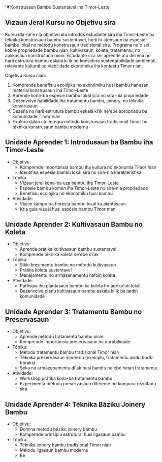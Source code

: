 '# Konstrusaun Bambu Sustentavel iha Timor-Leste

## Vizaun Jeral Kursu no Objetivu sira

Kursu ida-ne'e nia objetivu atu introdús estudante sira iha Timor-Leste ba téknika konstrusaun bambu sustentavel, hodi fó atensaun ba espésie bambu lokál no métodu konstrusaun tradisionál sira. Programa ne'e sei kobre propriedade bambu nian, kultivasaun, koleta, tratamentu, no aplikasaun konstrusaun oioin. Estudante sira sei aprende atu dezeña no harii estrutura bambu eskala ki'ik no konsidera sustentabilidade ambientál, relevante kulturál no viabilidade ekonómika iha kontestu Timor nian.

Objetivu Kursu nian:
1. Komprende benefísiu ecolójiku no ekonómiku husi bambu hanesan materiál konstrusaun iha Timor-Leste
2. Aprende kona-ba espésie bambu lokál sira no sira-nia propriedade
3. Dezenvolve habilidade iha tratamentu bambu, joinery, no téknika konstrusaun
4. Dezeña no harii estrutura bambu eskala ki'ik ne'ebé apropriadu ba komunidade Timor nian
5. Explora dalan atu integra métodu konstrusaun tradisionál Timor ho téknika konstrusaun bambu modernu

## Unidade Aprender 1: Introdusaun ba Bambu iha Timor-Leste
- Objetivu:
  * Komprende importánsia bambu iha kultura no ekonomia Timor nian
  * Identifika espésie bambu lokál sira no sira-nia karakterístika
- Tópiku:
  * Vizaun jeral kona-ba uza bambu iha Timor-Leste
  * Espésie bambu komún iha Timor-Leste no sira-nia propriedade
  * Benefísiu ecolójiku no ekonómiku husi bambu
- Atividade:
  * Viajen kampu ba floresta bambu lokál ka plantasaun
  * Kria guia vizuál husi espésie bambu Timor nian

## Unidade Aprender 2: Kultivasaun Bambu no Koleta
- Objetivu:
  * Aprende prátika kultivasaun bambu sustentavel
  * Komprende téknika koleta ne'ebé di'ak
- Tópiku:
  * Siklu kresimentu bambu no métodu kultivasaun
  * Prátika koleta sustentavel
  * Manejamentu no armazenamentu hafoin koleta
- Atividade:
  * Partisipa iha plantasaun bambu ka koleta ho agrikultór lokál
  * Dezenvolve planu kultivasaun bambu eskala ki'ik ba jardín komunidade

## Unidade Aprender 3: Tratamentu Bambu no Preservasaun
- Objetivu:
  * Aprende métodu tratamentu bambu oioin
  * Komprende importánsia preservasaun ba durabilidade
- Tópiku:
  * Métodu tratamentu bambu tradisionál Timor nian
  * Téknika preservasaun modernu (exemplu, tratamentu asidu borik-boraks)
  * Seka no armazenamentu di'ak husi bambu ne'ebé hetan tratamentu
- Atividade:
  * Workshop prátika kona-ba tratamentu bambu
  * Ezperimenta métodu preservasaun diferente no kompara rezultadu sira

## Unidade Aprender 4: Téknika Báziku Joinery Bambu
- Objetivu:
  * Domina métodu báziku joinery bambu
  * Komprende prinsípiu estrutural husi ligasaun bambu
- Tópiku:
  * Téknika joinery bambu tradisionál Timor nian
  * Métodu ligasaun bambu modernu
  * Be